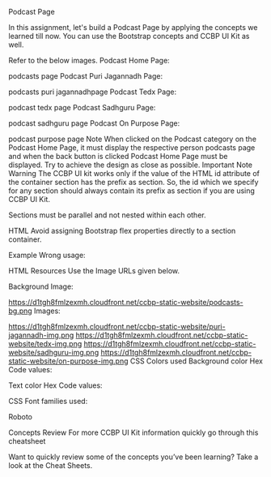 Podcast Page

In this assignment, let's build a Podcast Page by applying the concepts we learned till now. You can use the Bootstrap concepts and CCBP UI Kit as well.

Refer to the below images.
Podcast Home Page:

podcasts page
Podcast Puri Jagannadh Page:

podcasts puri jagannadhpage
Podcast Tedx Page:

podcast tedx page
Podcast Sadhguru Page:

podcast sadhguru page
Podcast On Purpose Page:

podcast purpose page
Note
When clicked on the Podcast category on the Podcast Home Page, it must display the respective person podcasts page and when the back button is clicked Podcast Home Page must be displayed.
Try to achieve the design as close as possible.
Important Note
Warning
The CCBP UI kit works only if the value of the HTML id attribute of the container section has the prefix as section. So, the id which we specify for any section should always contain its prefix as section if you are using CCBP UI Kit.

Sections must be parallel and not nested within each other.

HTML
Avoid assigning Bootstrap flex properties directly to a section container.

Example
Wrong usage:
 
HTML
Resources
Use the Image URLs given below.

Background Image: 

https://d1tgh8fmlzexmh.cloudfront.net/ccbp-static-website/podcasts-bg.png
Images:

https://d1tgh8fmlzexmh.cloudfront.net/ccbp-static-website/puri-jagannadh-img.png
https://d1tgh8fmlzexmh.cloudfront.net/ccbp-static-website/tedx-img.png
https://d1tgh8fmlzexmh.cloudfront.net/ccbp-static-website/sadhguru-img.png
https://d1tgh8fmlzexmh.cloudfront.net/ccbp-static-website/on-purpose-img.png
CSS Colors used
Background color Hex Code values:


Text color Hex Code values:


CSS Font families used:

Roboto

Concepts Review
For more CCBP UI Kit information quickly go through this cheatsheet

Want to quickly review some of the concepts you’ve been learning? Take a look at the Cheat Sheets.
